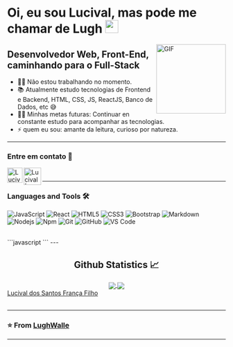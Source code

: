 # Oi, eu sou Lucival, mas pode me chamar de Lugh <img width="30px" src="https://media.tenor.com/images/3b388fe03da271d2674faf85eb7c3fcd/tenor.gif" />

<img align="right" alt="GIF" height="160px" src="https://media.giphy.com/media/du3J3cXyzhj75IOgvA/giphy.gif" />

## Desenvolvedor Web, Front-End, caminhando para o Full-Stack

- 👨‍💻 Não estou trabalhando no momento.
- 📚 Atualmente estudo tecnologias de Frontend e Backend, HTML, CSS, JS, ReactJS, Banco de Dados, etc 😅
- 💪🏼 Minhas metas futuras: Continuar en constante estudo para acompanhar as tecnologias.
- ⚡ quem eu sou: amante da leitura, curioso por natureza.

---

### Entre em contato 📝

[<img align="left" alt="Lucival | LinkedIn" width="35px" src="https://i.pinimg.com/originals/de/b4/6f/deb46f02a59e3b3a2aa58fac16290d63.gif" />][linkedin]
[<img align="left" alt="Lucival | Instagram" width="40px" src="https://thumbs.gfycat.com/OrnateOrneryFoal-max-1mb.gif" />][instagram]

<br />

---

### Languages and Tools 🛠 

![JavaScript](https://img.shields.io/badge/-JavaScript-%23F7DF1C?style=flat-square&logo=javascript&logoColor=000000&labelColor=%23F7DF1C&color=%23FFCE5A)
![React](https://img.shields.io/badge/-React-61DAFB?style=flat-square&logo=react&logoColor=ffffff)
![HTML5](https://img.shields.io/badge/-HTML5-%23E44D27?style=flat-square&logo=html5&logoColor=ffffff)
![CSS3](https://img.shields.io/badge/-CSS3-%231572B6?style=flat-square&logo=css3)
![Bootstrap](https://img.shields.io/badge/-Bootstrap-563D7C?style=flat-square&logo=Bootstrap)
![Markdown](https://img.shields.io/badge/-Markdown-000000?style=flat-square&logo=markdown)
![Nodejs](https://img.shields.io/badge/-Nodejs-339933?style=flat-square&logo=Node.js&logoColor=ffffff)
![Npm](https://img.shields.io/badge/-npm-CB3837?style=flat-square&logo=npm)
![Git](https://img.shields.io/badge/-Git-%23F05032?style=flat-square&logo=git&logoColor=%23ffffff)
![GitHub](https://img.shields.io/badge/-GitHub-181717?style=flat-square&logo=github)
![VS Code](http://img.shields.io/badge/-VS%20Code-007ACC?style=flat-square&logo=visual-studio-code&logoColor=ffffff)

<br/>
```javascript
<script type="text/javascript" src="https://platform.linkedin.com/badges/js/profile.js" async defer></script>
```
---

<br/>
  <h2 align="center"> Github Statistics 📈 </h2>
  
  <div align="center"> 
     <a href="">
      <img align="center" src="https://github-readme-stats-sigma-five.vercel.app/api?username=LughWalle&show_icons=true&include_all_commits=true&count_private=true&theme=react&line_height=40" />
    </a>
    <a href="">
      <img align="center" src="https://github-readme-stats.vercel.app/api/top-langs/?username=LughWalle&theme=react&line_height=40&hide=css"/>
    </a>
  </div>
  <div class="LI-profile-badge"  data-version="v1" data-size="medium" data-locale="pt_BR" data-type="horizontal" data-theme="dark" data-vanity="lucival-dos-santos-frança-filho-1714031b1">
    <a class="LI-simple-link" href='https://br.linkedin.com/in/lucival-dos-santos-fran%C3%A7a-filho-1714031b1?trk=profile-badge'>
      Lucival dos Santos França Filho
    </a>
  </div>
  
<br/>

---

 ### ⭐️ From [LughWalle](https://github.com/LughWalle) ### 
 
---

[instagram]: https://www.instagram.com/lugh_walle
[linkedin]: https://www.linkedin.com/in/lucival-dos-santos-fran%C3%A7a-filho-1714031b1/
